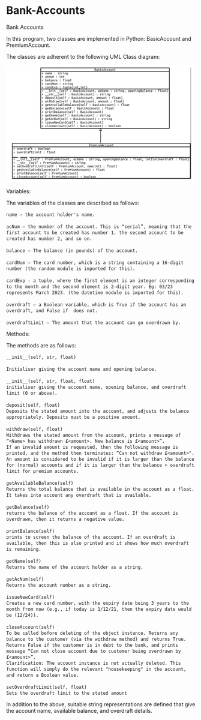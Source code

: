 # Bank-Accounts
Bank Accounts

In this program, two classes are implemented in Python: BasicAccount and PremiumAccount.

The classes are adherent to the following UML Class diagram:

![UML Diagram](uml.png)
 
Variables:

The variables of the classes are described as follows:

    name – the account holder's name.

    acNum – the number of the account. This is “serial”, meaning that the first account to be created has number 1, the second account to be created has number 2, and so on.

    balance – The balance (in pounds) of the account.

    cardNum – The card number, which is a string containing a 16-digit number (the random module is imported for this).

    cardExp - a tuple, where the first element is an integer corresponding to the month and the second element is 2-digit year. Eg: 03/23 represents March 2023. (the datetime module is imported for this).

    overdraft – a Boolean variable, which is True if the account has an overdraft, and False if  does not.

    overdraftLimit – The amount that the account can go overdrawn by.

 

 

Methods:

The methods are as follows:

    __init__(self, str, float)

    Initialiser giving the account name and opening balance.

    __init__(self, str, float, float)
    initialiser giving the account name, opening balance, and overdraft limit (0 or above).

    deposit(self, float)
    Deposits the stated amount into the account, and adjusts the balance appropriately. Deposits must be a positive amount.

    withdraw(self, float)
    Withdraws the stated amount from the account, prints a message of “<Name> has withdrawn £<amount>. New balance is £<amount>”.
    If an invalid amount is requested, then the following message is printed, and the method then terminates: “Can not withdraw £<amount>".
    An amount is considered to be invalid if it is larger than the balance for (normal) accounts and if it is larger than the balance + overdraft limit for premium accounts.

    getAvailableBalance(self)
    Returns the total balance that is available in the account as a float. It takes into account any overdraft that is available.

    getBalance(self)
    returns the balance of the account as a float. If the account is overdrawn, then it returns a negative value.

    printBalance(self)
    prints to screen the balance of the account. If an overdraft is available, then this is also printed and it shows how much overdraft is remaining.

    getName(self)
    Returns the name of the account holder as a string.

    getAcNum(self)
    Returns the account number as a string.

    issueNewCard(self)
    Creates a new card number, with the expiry date being 3 years to the month from now (e.g., if today is 1/12/21, then the expiry date would be (12/24)).

    closeAccount(self)
    To be called before deleting of the object instance. Returns any balance to the customer (via the withdraw method) and returns True.
    Returns False if the customer is in debt to the bank, and prints message “Can not close account due to customer being overdrawn by £<amount>”.
    Clarification: The account instance is not actually deleted. This function will simply do the relevant "housekeeping" in the account, and return a Boolean value.

    setOverdraftLimit(self, float)
    Sets the overdraft limit to the stated amount

 

In addition to the above, suitable string representations are defined that give the account name, available balance, and overdraft details.

